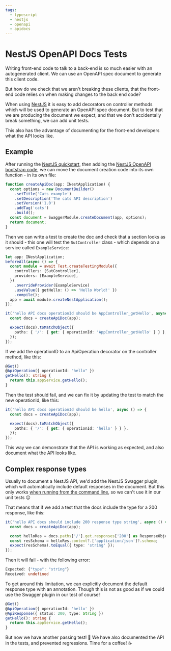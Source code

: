 ```yaml
---
tags:
  - typescript
  - nestjs
  - openapi
  - apidocs
---
```


# NestJS OpenAPI Docs Tests

Writing front-end code to talk to a back-end is so much easier with an autogenerated client. We can use an OpenAPI spec document to generate this client code.

But how do we check that we aren't breaking these clients, that the front-end code relies on when making changes to the back end code?

When using [NestJS](https://docs.nestjs.com/) it is easy to add decorators on controller methods which will be used to generate an OpenAPI spec document. But to test that we are producing the document we expect, and that we don't accidentally break something, we can add unit tests.

This also has the advantage of documenting for the front-end developers what the API looks like.

## Example

After running the [NestJS quickstart](https://docs.nestjs.com/first-steps), then adding the [NestJS OpenAPI bootstrap code](https://docs.nestjs.com/openapi/introduction), we can move the document creation code into its own function - in its own file:

```ts
function createApiDoc(app: INestApplication) {
  const options = new DocumentBuilder()
    .setTitle('Cats example')
    .setDescription('The cats API description')
    .setVersion('1.0')
    .addTag('cats')
    .build();
  const document = SwaggerModule.createDocument(app, options);
  return document;
}
```

Then we can write a test to create the doc and check that a section looks as it should - this one will test the `SutController` class - which depends on a service called `ExampleService`:

```ts
let app: INestApplication;
beforeAll(async () => {
  const module = await Test.createTestingModule({
    controllers: [SutController],
    providers: [ExampleService],
  })
    .overrideProvider(ExampleService)
    .useValue({ getHello: () => 'Hello World!' })
    .compile();
  app = await module.createNestApplication();
});

it('hello API docs operationId should be AppController_getHello', async () => {
  const docs = createApiDoc(app);

  expect(docs).toMatchObject({
    paths: { '/': { get: { operationId: 'AppController_getHello' } } },
  });
});
```

If we add the operationID to an ApiOperation decorator on the controller method, like this:

```ts
@Get()
@ApiOperation({ operationId: "hello" })
getHello(): string {
  return this.appService.getHello();
}
```

Then the test should fail, and we can fix it by updating the test to match the new operationId, like this:

```ts
it('hello API docs operationId should be hello', async () => {
  const docs = createApiDoc(app);

  expect(docs).toMatchObject({
    paths: { '/': { get: { operationId: 'hello' } } },
  });
});
```

This way we can demonstrate that the API is working as expected, and also document what the API looks like.

## Complex response types

Usually to document a NestJS API, we'd add the NestJS Swagger plugin, which will automatically include default responses in the document. But this only works [when running from the command line](https://github.com/nestjs/swagger/issues/1123), so we can't use it in our unit tests 😔

That means that if we add a test that the docs include the type for a 200 response, like this:

```ts
it('hello API docs should include 200 response type string', async () => {
  const docs = createApiDoc(app);

  const helloRes = docs.paths['/'].get.responses['200'] as ResponseObject;
  const resSchema = helloRes.content?.['application/json']?.schema;
  expect(resSchema).toEqual({ type: 'string' });
});
```

Then it will fail - with the following error:

```ts
Expected: {"type": "string"}
Received: undefined
```

To get around this limitation, we can explicitly document the default response type with an annotation. Though this is not as good as if we could use the Swagger plugin in our test of course!

```ts
@Get()
@ApiOperation({ operationId: 'hello' })
@ApiResponse({ status: 200, type: String })
getHello(): string {
  return this.appService.getHello();
}
```

But now we have another passing test! 🥳 We have also documented the API in the tests, and prevented regressions. Time for a coffee! ☕
